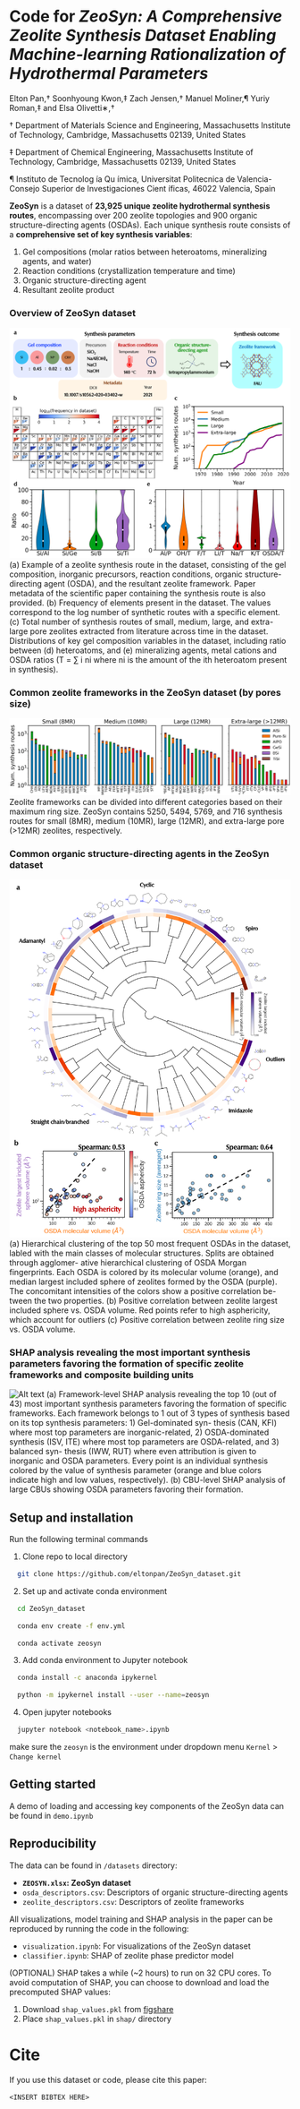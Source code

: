 # Code for *ZeoSyn: A Comprehensive Zeolite Synthesis Dataset Enabling Machine-learning Rationalization of Hydrothermal Parameters*

Elton Pan,† Soonhyoung Kwon,‡ Zach Jensen,† Manuel Moliner,¶ Yuriy Roman,‡ and Elsa Olivetti∗,†

† Department of Materials Science and Engineering, Massachusetts Institute of Technology, Cambridge, Massachusetts 02139, United States

‡ Department of Chemical Engineering, Massachusetts Institute of Technology, Cambridge, Massachusetts 02139, United States

¶ Instituto de Tecnolog ́ıa Qu ́ımica, Universitat Politecnica de Valencia-Consejo Superior de
Investigaciones Cient ́ıficas, 46022 Valencia, Spain

**ZeoSyn** is a dataset of **23,925 unique zeolite hydrothermal synthesis routes**, encompassing over 200 zeolite topologies and 900 organic structure-directing agents (OSDAs).
Each unique synthesis route consists of a **comprehensive set of key synthesis variables**:
1. Gel compositions (molar ratios between heteroatoms, mineralizing agents, and water)
2. Reaction conditions (crystallization temperature and time)
3. Organic structure-directing agent
4. Resultant zeolite product

### Overview of ZeoSyn dataset
![Alt text](/figures/overview.png "overview")
(a) Example of a zeolite synthesis route in the
dataset, consisting of the gel composition, inorganic precursors, reaction conditions, organic
structure-directing agent (OSDA), and the resultant zeolite framework. Paper metadata of
the scientific paper containing the synthesis route is also provided. (b) Frequency of elements
present in the dataset. The values correspond to the log number of synthetic routes with a
specific element. (c) Total number of synthesis routes of small, medium, large, and extra-
large pore zeolites extracted from literature across time in the dataset. Distributions of key
gel composition variables in the dataset, including ratio between (d) heteroatoms, and (e)
mineralizing agents, metal cations and OSDA ratios (T = ∑
i ni where ni is the amount of
the ith heteroatom present in synthesis).

### Common zeolite frameworks in the ZeoSyn dataset (by pores size)
![Alt text](/figures/zeo_distribution_by_zeotype_pore.png "frameworks")
Zeolite frameworks can be divided into different categories based on their maximum ring
size. ZeoSyn contains 5250, 5494, 5769, and 716 synthesis routes for small (8MR), medium
(10MR), large (12MR), and extra-large pore (>12MR) zeolites, respectively.

### Common organic structure-directing agents in the ZeoSyn dataset
![Alt text](/figures/osda_hierarchy.png "osda")
(a) Hierarchical clustering of the top 50 most frequent OSDAs in the dataset,
labled with the main classes of molecular structures. Splits are obtained through agglomer-
ative hierarchical clustering of OSDA Morgan fingerprints. Each OSDA is colored by its
molecular volume (orange), and median largest included sphere of zeolites formed by the
OSDA (purple). The concomitant intensities of the colors show a positive correlation be-
tween the two properties. (b) Positive correlation between zeolite largest included sphere vs.
OSDA volume. Red points refer to high asphericity, which account for outliers (c) Positive
correlation between zeolite ring size vs. OSDA volume.

### SHAP analysis revealing the most important synthesis parameters favoring the formation of specific zeolite frameworks and composite building units
![Alt text](/figures/SHAP_zeolite_cbu.png "shap")
(a) Framework-level SHAP analysis revealing the top 10 (out of 43) most important
synthesis parameters favoring the formation of specific frameworks. Each framework belongs
to 1 out of 3 types of synthesis based on its top synthesis parameters: 1) Gel-dominated syn-
thesis (CAN, KFI) where most top parameters are inorganic-related, 2) OSDA-dominated
synthesis (ISV, ITE) where most top parameters are OSDA-related, and 3) balanced syn-
thesis (IWW, RUT) where even attribution is given to inorganic and OSDA parameters.
Every point is an individual synthesis colored by the value of synthesis parameter (orange
and blue colors indicate high and low values, respectively). (b) CBU-level SHAP analysis
of large CBUs showing OSDA parameters favoring their formation.

## Setup and installation

Run the following terminal commands 

1. Clone repo to local directory

```bash
  git clone https://github.com/eltonpan/ZeoSyn_dataset.git
```

2. Set up and activate conda environment
```bash
  cd ZeoSyn_dataset
```
```bash
  conda env create -f env.yml
```
```bash
  conda activate zeosyn
```

3. Add conda environment to Jupyter notebook
```bash
  conda install -c anaconda ipykernel
```
```bash
  python -m ipykernel install --user --name=zeosyn
```

4. Open jupyter notebooks
```bash
  jupyter notebook <notebook_name>.ipynb
```

make sure the `zeosyn` is the environment under dropdown menu `Kernel` > `Change kernel`

## Getting started
A demo of loading and accessing key components of the ZeoSyn data can be found in `demo.ipynb`

## Reproducibility
The data can be found in `/datasets` directory:

* **`ZEOSYN.xlsx`: ZeoSyn dataset**
* `osda_descriptors.csv`: Descriptors of organic structure-directing agents
* `zeolite_descriptors.csv`: Descriptors of zeolite frameworks

All visualizations, model training and SHAP analysis in the paper can be reproduced by running the code in the following: 

* `visualization.ipynb`: For visualizations of the ZeoSyn dataset
* `classifier.ipynb`: SHAP of zeolite phase predictor model

(OPTIONAL) SHAP takes a while (~2 hours) to run on 32 CPU cores. To avoid computation of SHAP, you can choose to download and load the precomputed SHAP values:
1. Download `shap_values.pkl` from [figshare](https://figshare.com/s/5519f7668ff2f631f47f)
2. Place `shap_values.pkl` in `shap/` directory



# Cite
If you use this dataset or code, please cite this paper:
```
<INSERT BIBTEX HERE>
```